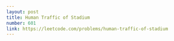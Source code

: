 ```yaml
---
layout: post
title: Human Traffic of Stadium
number: 601
link: https://leetcode.com/problems/human-traffic-of-stadium
---
```

